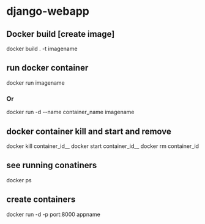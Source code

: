 # django-webapp
## Docker build [create image]
docker build . -t imagename

## run docker container
docker run imagename
### Or
docker run -d --name container_name imagename

## docker container kill and start and remove
docker kill container_id__
docker start container_id__
docker rm container_id

## see running conatiners
docker ps

## create containers
 docker run -d -p port:8000 appname

